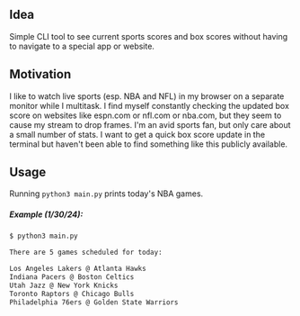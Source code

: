## Idea
Simple CLI tool to see current sports scores and box scores without having to navigate to a special app or website.

## Motivation
I like to watch live sports (esp. NBA and NFL) in my browser on a separate monitor while I multitask. I find myself constantly checking the updated box score on websites like espn.com or nfl.com or nba.com, but they seem to cause my stream to drop frames. I'm an avid sports fan, but only care about a small number of stats. I want to get a quick box score update in the terminal but haven't been able to find something like this publicly available.

## Usage
Running `python3 main.py` prints today's NBA games.

##### Example (1/30/24):
```bash
$ python3 main.py

There are 5 games scheduled for today:

Los Angeles Lakers @ Atlanta Hawks
Indiana Pacers @ Boston Celtics
Utah Jazz @ New York Knicks
Toronto Raptors @ Chicago Bulls
Philadelphia 76ers @ Golden State Warriors


```